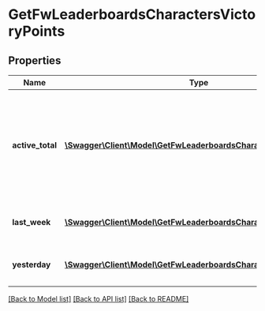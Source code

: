 # GetFwLeaderboardsCharactersVictoryPoints

## Properties
Name | Type | Description | Notes
------------ | ------------- | ------------- | -------------
**active_total** | [**\Swagger\Client\Model\GetFwLeaderboardsCharactersActiveTotal1[]**](GetFwLeaderboardsCharactersActiveTotal1.md) | Top 100 ranking of pilots active in faction warfare by total victory points. A pilot is considered \&quot;active\&quot; if they have participated in faction warfare in the past 14 days. | 
**last_week** | [**\Swagger\Client\Model\GetFwLeaderboardsCharactersLastWeek1[]**](GetFwLeaderboardsCharactersLastWeek1.md) | Top 100 ranking of pilots by victory points in the past week | 
**yesterday** | [**\Swagger\Client\Model\GetFwLeaderboardsCharactersYesterday1[]**](GetFwLeaderboardsCharactersYesterday1.md) | Top 100 ranking of pilots by victory points in the past day | 

[[Back to Model list]](../README.md#documentation-for-models) [[Back to API list]](../README.md#documentation-for-api-endpoints) [[Back to README]](../README.md)


